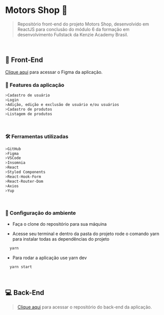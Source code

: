 # Motors Shop 🚗

> Repositório front-end do projeto Motors Shop, desenvolvido em ReactJS para conclusão do módulo 6 da formação em desenvolvimento Fullstack da Kenzie Academy Brasil. 
 
 &nbsp;
## 💅 Front-End
[Clique aqui](https://www.figma.com/file/gEUjTK4ozBPNbJnqI8qZPH/M6---E-Commerce?node-id=45%3A2&t=s8rbTzHi9olwUxvd-0) para acessar o Figma da aplicação.
<br />

### 🧱 Features da aplicação
```bash
>Cadastro de usuário
>Login
>Adição, edição e exclusão de usuário e/ou usuários
>Cadastro de produtos
>Listagem de produtos
```

&nbsp;
### 🛠 Ferramentas utilizadas
```bash
>GitHub
>Figma
>VSCode
>Insomnia
>React
>Styled Components
>React-Hook-Form
>React-Router-Dom
>Axios
>Yup
```
 &nbsp;

### 🔧 Configuração do ambiente

* Faça o clone do repositório para sua máquina

* Acesse seu terminal e dentro da pasta do projeto rode o comando yarn para instalar todas as dependências do projeto

```bash
  yarn 
```

* Para rodar a aplicação use yarn dev 

```bash
  yarn start
```
<br />
 
## 💻 Back-End

> [Clique aqui](https://github.com/M6-PROJETO-FINAL/motors-shop-back) para acessar o repositório do back-end da aplicação.

 <br />
